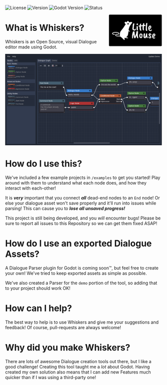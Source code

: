 ![License](https://img.shields.io/badge/license-MIT-blue.svg)
![Version](https://img.shields.io/badge/version-1.0.0-orange.svg)
![Godot Version](https://img.shields.io/badge/godot-3.1-brightgreen.svg)
![Status](https://img.shields.io/badge/status-in%20beta-blue.svg)

<img src="/logo.png"  width="170" align="right"/>

# What is Whiskers?
Whiskers is an Open Source, visual Dialogue editor made using Godot.

![Media](/media.png)

# How do I use this?
We've included a few example projects in `/examples` to get you started! Play around with them to understand what each node does, and how they interact with each-other!

It is ***very*** important that you connect ***all*** dead-end nodes to an `End` node! Or else your dialogue asset won't save properly and it'll run into issues while parsing! This can cause you to ***lose all unsaved progress!***

This project is still being developed, and you *will* encounter bugs! Please be sure to report all issues to this Repository so we can get them fixed ASAP!

# How do I use an exported Dialogue Assets?
A Dialogue Parser plugin for Godot is coming soon:tm:, but feel free to create your own! We've tried to keep exported assets as simple as possible.

We've also created a Parser for the `demo` portion of the tool, so adding that to your project should work OK!

# How can I help?
The best way to help is to use Whiskers and give me your suggestions and feedback! Of course, pull-requests are always welcome!

# Why did you make Whiskers?
There are lots of awesome Dialogue creation tools out there, but I like a good challenge! Creating this tool taught me a *lot* about Godot. Having created my own solution also means that I can add new Features much quicker than if I was using a third-party one!
